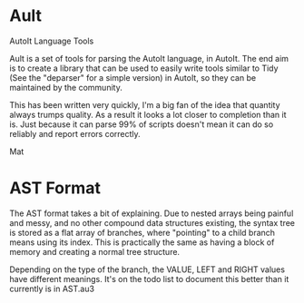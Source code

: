 # Ault
AutoIt Language Tools

Ault is a set of tools for parsing the AutoIt language, in AutoIt. The end aim is to create a library that can be used to easily write tools similar to Tidy (See the "deparser" for a simple version) in AutoIt, so they can be maintained by the community. 

This has been written very quickly, I'm a big fan of the idea that quantity always trumps quality. As a result it looks a lot closer to completion than it is. Just because it can parse 99% of scripts doesn't mean it can do so reliably and report errors correctly.

Mat

# AST Format

The AST format takes a bit of explaining. Due to nested arrays being painful and messy, and no other compound data structures existing, the syntax tree is stored as a flat array of branches, where "pointing" to a child branch means using its index. This is practically the same as having a block of memory and creating a normal tree structure.

Depending on the type of the branch, the VALUE, LEFT and RIGHT values have different meanings. It's on the todo list to document this better than it currently is in AST.au3
